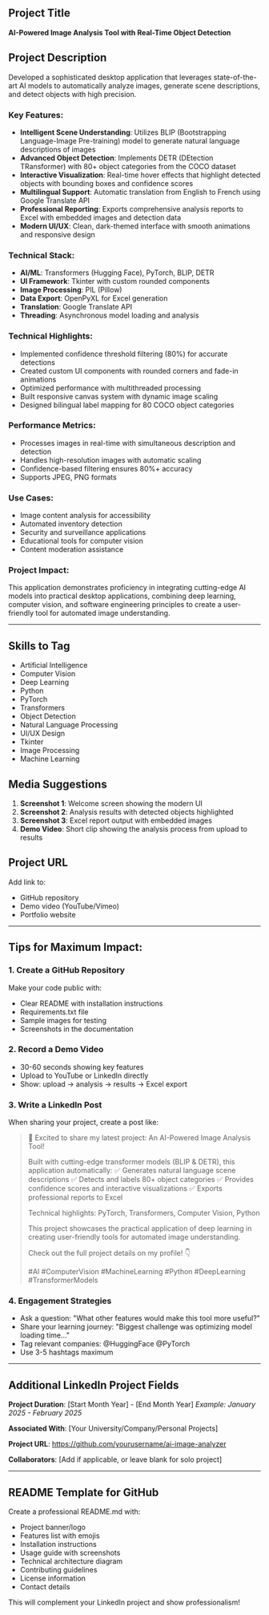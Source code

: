 ## Project Title
**AI-Powered Image Analysis Tool with Real-Time Object Detection**

## Project Description

Developed a sophisticated desktop application that leverages state-of-the-art AI models to automatically analyze images, generate scene descriptions, and detect objects with high precision.

### Key Features:
- **Intelligent Scene Understanding**: Utilizes BLIP (Bootstrapping Language-Image Pre-training) model to generate natural language descriptions of images
- **Advanced Object Detection**: Implements DETR (DEtection TRansformer) with 80+ object categories from the COCO dataset
- **Interactive Visualization**: Real-time hover effects that highlight detected objects with bounding boxes and confidence scores
- **Multilingual Support**: Automatic translation from English to French using Google Translate API
- **Professional Reporting**: Exports comprehensive analysis reports to Excel with embedded images and detection data
- **Modern UI/UX**: Clean, dark-themed interface with smooth animations and responsive design

### Technical Stack:
- **AI/ML**: Transformers (Hugging Face), PyTorch, BLIP, DETR
- **UI Framework**: Tkinter with custom rounded components
- **Image Processing**: PIL (Pillow)
- **Data Export**: OpenPyXL for Excel generation
- **Translation**: Google Translate API
- **Threading**: Asynchronous model loading and analysis

### Technical Highlights:
- Implemented confidence threshold filtering (80%) for accurate detections
- Created custom UI components with rounded corners and fade-in animations
- Optimized performance with multithreaded processing
- Built responsive canvas system with dynamic image scaling
- Designed bilingual label mapping for 80 COCO object categories

### Performance Metrics:
- Processes images in real-time with simultaneous description and detection
- Handles high-resolution images with automatic scaling
- Confidence-based filtering ensures 80%+ accuracy
- Supports JPEG, PNG formats

### Use Cases:
- Image content analysis for accessibility
- Automated inventory detection
- Security and surveillance applications
- Educational tools for computer vision
- Content moderation assistance

### Project Impact:
This application demonstrates proficiency in integrating cutting-edge AI models into practical desktop applications, combining deep learning, computer vision, and software engineering principles to create a user-friendly tool for automated image understanding.

---

## Skills to Tag
- Artificial Intelligence
- Computer Vision
- Deep Learning
- Python
- PyTorch
- Transformers
- Object Detection
- Natural Language Processing
- UI/UX Design
- Tkinter
- Image Processing
- Machine Learning

## Media Suggestions
1. **Screenshot 1**: Welcome screen showing the modern UI
2. **Screenshot 2**: Analysis results with detected objects highlighted
3. **Screenshot 3**: Excel report output with embedded images
4. **Demo Video**: Short clip showing the analysis process from upload to results

## Project URL
Add link to:
- GitHub repository
- Demo video (YouTube/Vimeo)
- Portfolio website

---

## Tips for Maximum Impact:

### 1. **Create a GitHub Repository**
Make your code public with:
- Clear README with installation instructions
- Requirements.txt file
- Sample images for testing
- Screenshots in the documentation

### 2. **Record a Demo Video**
- 30-60 seconds showing key features
- Upload to YouTube or LinkedIn directly
- Show: upload → analysis → results → Excel export

### 3. **Write a LinkedIn Post**
When sharing your project, create a post like:

> 🚀 Excited to share my latest project: An AI-Powered Image Analysis Tool!
> 
> Built with cutting-edge transformer models (BLIP & DETR), this application automatically:
> ✅ Generates natural language scene descriptions
> ✅ Detects and labels 80+ object categories
> ✅ Provides confidence scores and interactive visualizations
> ✅ Exports professional reports to Excel
> 
> Technical highlights: PyTorch, Transformers, Computer Vision, Python
> 
> This project showcases the practical application of deep learning in creating user-friendly tools for automated image understanding.
> 
> Check out the full project details on my profile! 👇
> 
> #AI #ComputerVision #MachineLearning #Python #DeepLearning #TransformerModels

### 4. **Engagement Strategies**
- Ask a question: "What other features would make this tool more useful?"
- Share your learning journey: "Biggest challenge was optimizing model loading time..."
- Tag relevant companies: @HuggingFace @PyTorch
- Use 3-5 hashtags maximum

---

## Additional LinkedIn Project Fields

**Project Duration**: [Start Month Year] - [End Month Year]
*Example: January 2025 - February 2025*

**Associated With**: [Your University/Company/Personal Projects]

**Project URL**: https://github.com/yourusername/ai-image-analyzer

**Collaborators**: [Add if applicable, or leave blank for solo project]

---

## README Template for GitHub

Create a professional README.md with:
- Project banner/logo
- Features list with emojis
- Installation instructions
- Usage guide with screenshots
- Technical architecture diagram
- Contributing guidelines
- License information
- Contact details

This will complement your LinkedIn project and show professionalism!
